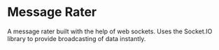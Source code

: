 # Message Rater

A message rater built with the help of web sockets. Uses the Socket.IO library to provide broadcasting of data instantly.
